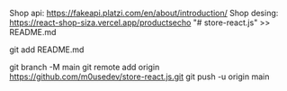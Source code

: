 Shop api: https://fakeapi.platzi.com/en/about/introduction/
Shop desing: https://react-shop-siza.vercel.app/productsecho "# store-react.js" >> README.md

git add README.md

git branch -M main
git remote add origin https://github.com/m0usedev/store-react.js.git
git push -u origin main